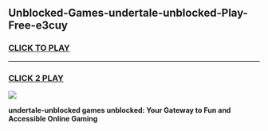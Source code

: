 
## Unblocked-Games-undertale-unblocked-Play-Free-e3cuy
<h3>
<a href="https://premium76.site?title=undertale-unblocked&ref=20M">CLICK TO PLAY</a></h3>
<hr>

<h3>
<a href="https://premium76.site?title=undertale-unblocked&ref=20M">CLICK 2 PLAY</a>
  
</h3>

<a href="https://premium76.site?title=undertale-unblocked&ref=19M"><img src="https://clearcache.store/games.png"></a>


**undertale-unblocked games unblocked: Your Gateway to Fun and Accessible Online Gaming**
